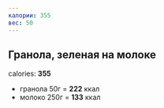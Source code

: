 ```yaml
---
калории: 355
вес: 50
---
```

## Гранола, зеленая на молоке
calories: **355**
- гранола 50г = **222** ккал
- молоко 250г = **133** ккал